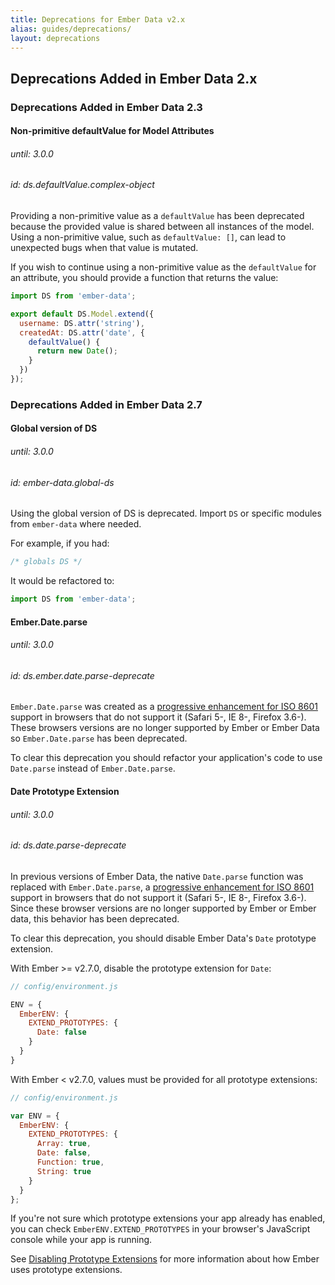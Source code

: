 ```yaml
---
title: Deprecations for Ember Data v2.x
alias: guides/deprecations/
layout: deprecations
---
```


## Deprecations Added in Ember Data 2.x

### Deprecations Added in Ember Data 2.3

#### Non-primitive defaultValue for Model Attributes

###### until: 3.0.0
###### id: ds.defaultValue.complex-object

Providing a non-primitive value as a `defaultValue` has been deprecated because
the provided value is shared between all instances of the model. Using a
non-primitive value, such as `defaultValue: []`, can lead to unexpected bugs when
that value is mutated.

If you wish to continue using a non-primitive value as the `defaultValue` for an
attribute, you should provide a function that returns the value:

```javascript
import DS from 'ember-data';

export default DS.Model.extend({
  username: DS.attr('string'),
  createdAt: DS.attr('date', {
    defaultValue() {
      return new Date();
    }
  })
});
```

### Deprecations Added in Ember Data 2.7

#### Global version of DS

###### until: 3.0.0
###### id: ember-data.global-ds

Using the global version of DS is deprecated. Import `DS` or specific modules from `ember-data` where needed.

For example, if you had:

```javascript
/* globals DS */
```

It would be refactored to:

```javascript
import DS from 'ember-data';
```

#### Ember.Date.parse

###### until: 3.0.0
###### id: ds.ember.date.parse-deprecate

`Ember.Date.parse` was created as a [progressive enhancement for ISO
8601](https://github.com/csnover/js-iso8601) support in browsers that do not
support it (Safari 5-, IE 8-, Firefox 3.6-). These browsers versions are no
longer supported by Ember or Ember Data so `Ember.Date.parse` has been
deprecated.

To clear this deprecation you should refactor your application's code to use
`Date.parse` instead of `Ember.Date.parse`.

#### Date Prototype Extension

###### until: 3.0.0
###### id: ds.date.parse-deprecate

In previous versions of Ember Data, the native `Date.parse` function was
replaced with `Ember.Date.parse`, a [progressive enhancement for ISO
8601](https://github.com/csnover/js-iso8601) support in browsers that do not
support it (Safari 5-, IE 8-, Firefox 3.6-). Since these browser versions are no
longer supported by Ember or Ember data, this behavior has been deprecated.

To clear this deprecation, you should disable Ember Data's `Date` prototype
extension.

With Ember >= v2.7.0, disable the prototype extension for `Date`:

```javascript
// config/environment.js

ENV = {
  EmberENV: {
    EXTEND_PROTOTYPES: {
      Date: false
    }
  }
}
```

With Ember < v2.7.0, values must be provided for all prototype extensions:

```javascript
// config/environment.js

var ENV = {
  EmberENV: {
    EXTEND_PROTOTYPES: {
      Array: true,
      Date: false,
      Function: true,
      String: true
    }
  }
};
```

If you're not sure which prototype extensions your app already has enabled, you
can check `EmberENV.EXTEND_PROTOTYPES` in your browser's JavaScript console
while your app is running.

See [Disabling Prototype
Extensions](https://guides.emberjs.com/v2.10.0/configuring-ember/disabling-prototype-extensions/#toc_strings)
for more information about how Ember uses prototype extensions.
